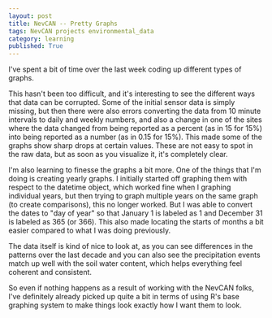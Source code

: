 ```yaml
---
layout: post
title: NevCAN -- Pretty Graphs
tags: NevCAN projects environmental_data
category: learning
published: True
---
```


I've spent a bit of time over the last week coding up different types of graphs.

This hasn't been too difficult, and it's interesting to see the different ways that data can be corrupted. Some of the initial sensor data is simply missing, but then there were also errors converting the data from 10 minute intervals to daily and weekly numbers, and also a change in one of the sites where the data changed from being reported as a percent (as in 15 for 15%) into being reported as a number (as in 0.15 for 15%). This made some of the graphs show sharp drops at certain values. These are not easy to spot in the raw data, but as soon as you visualize it, it's completely clear.

I'm also learning to finesse the graphs a bit more. One of the things that I'm doing is creating yearly graphs. I initially started off graphing them with respect to the datetime object, which worked fine when I graphing individual years, but then trying to graph multiple years on the same graph (to create comparisons), this no longer worked. But I was able to convert the dates to "day of year" so that January 1 is labeled as 1 and December 31 is labeled as 365 (or 366). This also made locating the starts of months a bit easier compared to what I was doing previously.

The data itself is kind of nice to look at, as you can see differences in the patterns over the last decade and you can also see the precipitation events match up well with the soil water content, which helps everything feel coherent and consistent.

So even if nothing happens as a result of working with the NevCAN folks, I've definitely already picked up quite a bit in terms of using R's base graphing system to make things look exactly how I want them to look.
